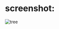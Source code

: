 # screenshot:
  ![tree](https://user-images.githubusercontent.com/18087611/41506765-d711ad7c-7245-11e8-878d-33a8a7c85068.png)
